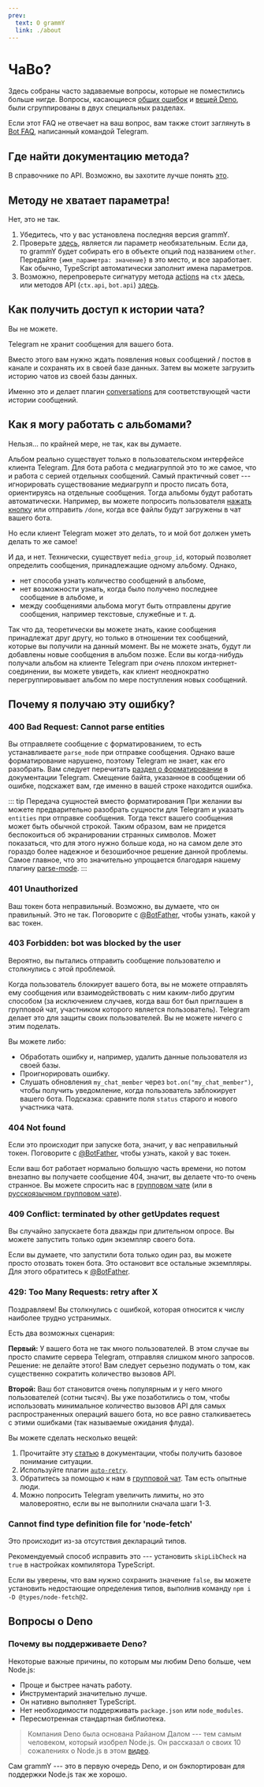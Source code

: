 ```yaml
---
prev:
  text: О grammY
  link: ./about
---
```


# ЧаВо?

Здесь собраны часто задаваемые вопросы, которые не поместились больше нигде.
Вопросы, касающиеся [общих ошибок](#почему-я-получаю-эту-ошибку) и [вещей Deno](#вопросы-о-deno), были сгруппированы в двух специальных разделах.

Если этот FAQ не отвечает на ваш вопрос, вам также стоит заглянуть в [Bot FAQ](https://core.telegram.org/bots/faq), написанный командой Telegram.

## Где найти документацию метода?

В справочнике по API.
Возможно, вы захотите лучше понять [это](../guide/).

## Методу не хватает параметра!

Нет, это не так.

1. Убедитесь, что у вас установлена последняя версия grammY.
2. Проверьте [здесь](https://core.telegram.org/bots/api), является ли параметр необязательным.
   Если да, то grammY будет собирать его в объекте опций под названием `other`.
   Передайте `{имя_параметра: значение}` в это место, и все заработает.
   Как обычно, TypeScript автоматически заполнит имена параметров.
3. Возможно, перепроверьте сигнатуру метода [actions](../guide/context#доступные-деиствия) на `ctx` [здесь](/ref/core/context#methods), или методов API (`ctx.api`, `bot.api`) [здесь](/ref/core/api#methods).

## Как получить доступ к истории чата?

Вы не можете.

Telegram не хранит сообщения для вашего бота.

Вместо этого вам нужно ждать появления новых сообщений / постов в канале и сохранять их в своей базе данных.
Затем вы можете загрузить историю чатов из своей базы данных.

Именно это и делает плагин [conversations](../plugins/conversations) для соответствующей части истории сообщений.

## Как я могу работать с альбомами?

Нельзя... по крайней мере, не так, как вы думаете.

Альбом реально существует только в пользовательском интерфейсе клиента Telegram.
Для бота работа с медиагруппой это то же самое, что и работа с серией отдельных сообщений.
Самый практичный совет --- игнорировать существование медиагрупп и просто писать бота, ориентируясь на отдельные сообщения.
Тогда альбомы будут работать автоматически.
Например, вы можете попросить пользователя [нажать кнопку](../plugins/keyboard#встроенные-клавиатуры) или отправить `/done`, когда все файлы будут загружены в чат вашего бота.

Но если клиент Telegram может это делать, то и мой бот должен уметь делать то же самое!

И да, и нет.
Технически, существует `media_group_id`, который позволяет определить сообщения, принадлежащие одному альбому.
Однако,

- нет способа узнать количество сообщений в альбоме,
- нет возможности узнать, когда было получено последнее сообщение в альбоме, и
- между сообщениями альбома могут быть отправлены другие сообщения, например текстовые, служебные и т. д.

Так что да, теоретически вы можете знать, какие сообщения принадлежат друг другу, но только в отношении тех сообщений, которые вы получили на данный момент.
Вы не можете знать, будут ли добавлены новые сообщения в альбом позже.
Если вы когда-нибудь получали альбом на клиенте Telegram при _очень_ плохом интернет-соединении, вы можете увидеть, как клиент неоднократно перегруппировывает альбом по мере поступления новых сообщений.

## Почему я получаю эту ошибку?

### 400 Bad Request: Cannot parse entities

Вы отправляете сообщение с форматированием, то есть устанавливаете `parse_mode` при отправке сообщения.
Однако ваше форматирование нарушено, поэтому Telegram не знает, как его разобрать.
Вам следует перечитать [раздел о форматировании](https://core.telegram.org/bots/api#formatting-options) в документации Telegram.
Смещение байта, указанное в сообщении об ошибке, подскажет вам, где именно в вашей строке находится ошибка.

::: tip Передача сущностей вместо форматирования
При желании вы можете предварительно разобрать сущности для Telegram и указать `entities` при отправке сообщения.
Тогда текст вашего сообщения может быть обычной строкой.
Таким образом, вам не придется беспокоиться об экранировании странных символов.
Может показаться, что для этого нужно больше кода, но на самом деле это гораздо более надежное и безошибочное решение данной проблемы.
Самое главное, что это значительно упрощается благодаря нашему плагину [parse-mode](../plugins/parse-mode).
:::

### 401 Unauthorized

Ваш токен бота неправильный.
Возможно, вы думаете, что он правильный.
Это не так.
Поговорите с [@BotFather](https://t.me/BotFather), чтобы узнать, какой у вас токен.

### 403 Forbidden: bot was blocked by the user

Вероятно, вы пытались отправить сообщение пользователю и столкнулись с этой проблемой.

Когда пользователь блокирует вашего бота, вы не можете отправлять ему сообщения или взаимодействовать с ним каким-либо другим способом (за исключением случаев, когда ваш бот был приглашен в групповой чат, участником которого является пользователь).
Telegram делает это для защиты своих пользователей.
Вы не можете ничего с этим поделать.

Вы можете либо:

- Обработать ошибку и, например, удалить данные пользователя из своей базы.
- Проигнорировать ошибку.
- Слушать обновления `my_chat_member` через `bot.on("my_chat_member")`, чтобы получить уведомление, когда пользователь заблокирует вашего бота.
  Подсказка: сравните поля `status` старого и нового участника чата.

### 404 Not found

Если это происходит при запуске бота, значит, у вас неправильный токен.
Поговорите с [@BotFather](https://t.me/BotFather), чтобы узнать, какой у вас токен.

Если ваш бот работает нормально большую часть времени, но потом внезапно вы получаете сообщение 404, значит, вы делаете что-то очень странное.
Вы можете спросить нас в [групповом чате](https://t.me/grammyjs) (или в [русскоязычном групповом чате](https://t.me/grammyjs_ru)).

### 409 Conflict: terminated by other getUpdates request

Вы случайно запускаете бота дважды при длительном опросе.
Вы можете запустить только один экземпляр своего бота.

Если вы думаете, что запустили бота только один раз, вы можете просто отозвать токен бота.
Это остановит все остальные экземпляры.
Для этого обратитесь к [@BotFather](https://t.me/BotFather).

### 429: Too Many Requests: retry after X

Поздравляем!
Вы столкнулись с ошибкой, которая относится к числу наиболее трудно устранимых.

Есть два возможных сценария:

**Первый:** У вашего бота не так много пользователей.
В этом случае вы просто спамите сервера Telegram, отправляя слишком много запросов.
Решение: не делайте этого!
Вам следует серьезно подумать о том, как существенно сократить количество вызовов API.

**Второй:** Ваш бот становится очень популярным и у него много пользователей (сотни тысяч).
Вы уже позаботились о том, чтобы использовать минимальное количество вызовов API для самых распространенных операций вашего бота, но все равно сталкиваетесь с этими ошибками (так называемые ожидания флуда).

Вы можете сделать несколько вещей:

1. Прочитайте эту [статью](../advanced/flood) в документации, чтобы получить базовое понимание ситуации.
2. Используйте плагин [`auto-retry`](../plugins/auto-retry).
3. Обратитесь за помощью к нам в [групповой чат](https://t.me/grammyjs).
   Там есть опытные люди.
4. Можно попросить Telegram увеличить лимиты, но это маловероятно, если вы не выполнили сначала шаги 1-3.

### Cannot find type definition file for 'node-fetch'

Это происходит из-за отсутствия деклараций типов.

Рекомендуемый способ исправить это --- установить `skipLibCheck` на `true` в настройках компилятора TypeScript.

Если вы уверены, что вам нужно сохранить значение `false`, вы можете установить недостающие определения типов, выполнив команду `npm i -D @types/node-fetch@2`.

## Вопросы о Deno

### Почему вы поддерживаете Deno?

Некоторые важные причины, по которым мы любим Deno больше, чем Node.js:

- Проще и быстрее начать работу.
- Инструментарий значительно лучше.
- Он нативно выполняет TypeScript.
- Нет необходимости поддерживать `package.json` или `node_modules`.
- Пересмотренная стандартная библиотека.

> Компания Deno была основана Райаном Далом --- тем самым человеком, который изобрел Node.js.
> Он рассказал о своих 10 сожалениях о Node.js в этом [видео](https://youtu.be/M3BM9TB-8yA).

Сам grammY --- это в первую очередь Deno, и он бэкпортирован для поддержки Node.js так же хорошо.
